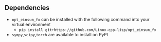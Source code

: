 ## Dependencies

- `opt_einsum_fx` can be installed with the following command into your virtual environment
  - `pip install git+https://github.com/Linux-cpp-lisp/opt_einsum_fx` 
- `sympy`,`scipy`,`torch` are available to install on PyPI
